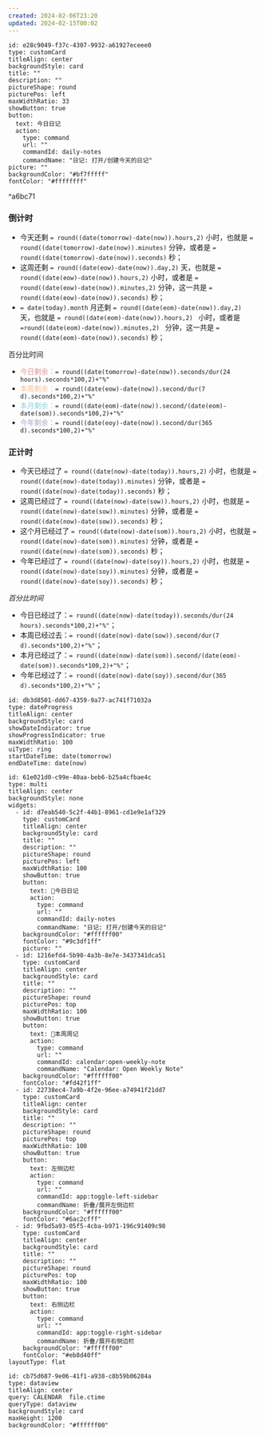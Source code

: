 ```yaml
---
created: 2024-02-06T23:20
updated: 2024-02-15T00:02
---
```

```contributionWidget
id: e28c9049-f37c-4307-9932-a61927eceee0
type: customCard
titleAlign: center
backgroundStyle: card
title: ""
description: ""
pictureShape: round
picturePos: left
maxWidthRatio: 33
showButton: true
button:
  text: 今日日记
  action:
    type: command
    url: ""
    commandId: daily-notes
    commandName: "日记: 打开/创建今天的日记"
picture: ""
backgroundColor: "#bf7fffff"
fontColor: "#ffffffff"

```

^a6bc71
### 倒计时
- 今天还剩 `= round((date(tomorrow)-date(now)).hours,2)` 小时，也就是 `= round((date(tomorrow)-date(now)).minutes)` 分钟，或者是 `= round((date(tomorrow)-date(now)).seconds)` 秒；
- 这周还剩 `= round((date(eow)-date(now)).day,2)` 天，也就是 `= round((date(eow)-date(now)).hours,2)` 小时，或者是 `= round((date(eow)-date(now)).minutes,2)` 分钟，这一共是 `= round((date(eow)-date(now)).seconds)` 秒；
- `= date(today).month` 月还剩 `= round((date(eom)-date(now)).day,2) ` 天，也就是 `= round((date(eom)-date(now)).hours,2) ` 小时，或者是 `=round((date(eom)-date(now)).minutes,2) ` 分钟，这一共是 `= round((date(eom)-date(now)).seconds)` 秒；

百分比时间
- <font color="#d99694">今日剩余：</font>`= round((date(tomorrow)-date(now)).seconds/dur(24 hours).seconds*100,2)+"%"`
- <font color="#fac08f">本周剩余：</font>`= round((date(eow)-date(now)).second/dur(7 d).seconds*100,2)+"%"`
- <font color="#92cddc">本月剩余：</font>`= round((date(eom)-date(now)).second/(date(eom)-date(som)).seconds*100,2)+"%"`
- <font color="#b2a2c7">今年剩余：</font>`= round((date(eoy)-date(now)).second/dur(365 d).seconds*100,2)+"%"`

### 正计时
- 今天已经过了 `= round((date(now)-date(today)).hours,2)` 小时，也就是 `= round((date(now)-date(today)).minutes)` 分钟，或者是 `= round((date(now)-date(today)).seconds)` 秒；
- 这周已经过了 `= round((date(now)-date(sow)).hours,2)` 小时，也就是 `= round((date(now)-date(sow)).minutes)` 分钟，或者是 `= round((date(now)-date(sow)).seconds)` 秒；
- 这个月已经过了 `= round((date(now)-date(som)).hours,2)` 小时，也就是 `= round((date(now)-date(som)).minutes)` 分钟，或者是 `= round((date(now)-date(som)).seconds)` 秒；
- 今年已经过了 `= round((date(now)-date(soy)).hours,2)` 小时，也就是 `= round((date(now)-date(soy)).minutes)` 分钟，或者是 `= round((date(now)-date(soy)).seconds)` 秒；

*百分比时间*
- 今日已经过了：`= round((date(now)-date(today)).seconds/dur(24 hours).seconds*100,2)+"%"`；
- 本周已经过去：`= round((date(now)-date(sow)).second/dur(7 d).seconds*100,2)+"%"`；
- 本月已经过了：`= round((date(now)-date(som)).second/(date(eom)-date(som)).seconds*100,2)+"%"`；
- 今年已经过了：`= round((date(now)-date(soy)).second/dur(365 d).seconds*100,2)+"%"`；

```contributionWidget
id: db3d8501-dd67-4359-9a77-ac741f71032a
type: dateProgress
titleAlign: center
backgroundStyle: card
showDateIndicator: true
showProgressIndicator: true
maxWidthRatio: 100
uiType: ring
startDateTime: date(tomorrow)
endDateTime: date(now)
```
```contributionWidget
id: 61e021d0-c99e-40aa-beb6-b25a4cfbae4c
type: multi
titleAlign: center
backgroundStyle: none
widgets:
  - id: d7eab540-5c2f-44b1-8961-cd1e9e1af329
    type: customCard
    titleAlign: center
    backgroundStyle: card
    title: ""
    description: ""
    pictureShape: round
    picturePos: left
    maxWidthRatio: 100
    showButton: true
    button:
      text: 📔今日日记
      action:
        type: command
        url: ""
        commandId: daily-notes
        commandName: "日记: 打开/创建今天的日记"
    backgroundColor: "#ffffff00"
    fontColor: "#9c3df1ff"
    picture: ""
  - id: 1216efd4-5b90-4a3b-8e7e-3437341dca51
    type: customCard
    titleAlign: center
    backgroundStyle: card
    title: ""
    description: ""
    pictureShape: round
    picturePos: top
    maxWidthRatio: 100
    showButton: true
    button:
      text: 🌈本周周记
      action:
        type: command
        url: ""
        commandId: calendar:open-weekly-note
        commandName: "Calendar: Open Weekly Note"
    backgroundColor: "#ffffff00"
    fontColor: "#fd42f1ff"
  - id: 22738ec4-7a9b-4f2e-96ee-a74941f21dd7
    type: customCard
    titleAlign: center
    backgroundStyle: card
    title: ""
    description: ""
    pictureShape: round
    picturePos: top
    maxWidthRatio: 100
    showButton: true
    button:
      text: 左侧边栏
      action:
        type: command
        url: ""
        commandId: app:toggle-left-sidebar
        commandName: 折叠/展开左侧边栏
    backgroundColor: "#ffffff00"
    fontColor: "#6ac2cfff"
  - id: 9fbd5a93-05f5-4cba-b971-196c91409c98
    type: customCard
    titleAlign: center
    backgroundStyle: card
    title: ""
    description: ""
    pictureShape: round
    picturePos: top
    maxWidthRatio: 100
    showButton: true
    button:
      text: 右侧边栏
      action:
        type: command
        url: ""
        commandId: app:toggle-right-sidebar
        commandName: 折叠/展开右侧边栏
    backgroundColor: "#ffffff00"
    fontColor: "#eb8d40ff"
layoutType: flat

```
```contributionWidget
id: cb75d687-9e06-41f1-a938-c8b59b06284a
type: dataview
titleAlign: center
query: CALENDAR  file.ctime
queryType: dataview
backgroundStyle: card
maxHeight: 1200
backgroundColor: "#ffffff00"

```
